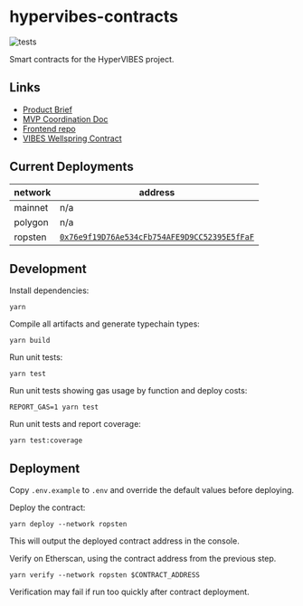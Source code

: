 # hypervibes-contracts

![tests](https://github.com/R-Group-Devs/hypervibes-contracts/actions/workflows/run-tests.yml/badge.svg)

Smart contracts for the HyperVIBES project.

## Links

* [Product Brief](https://docs.google.com/document/d/1NvztqdMAyLERTPuX5uHSnq8f5G0YVRaxNsq5UaXhQEw/edit?usp=sharing)
* [MVP Coordination Doc](https://docs.google.com/document/d/1dpMlzGeO4XfD6gBQoaTTXO2NxCCfA0hDYlTinJjCsfQ/edit?usp=sharing)
* [Frontend repo](https://github.com/R-Group-Devs/hypervibes-frontend)
* [VIBES Wellspring Contract](https://github.com/sickvibes/vibes-contracts/blob/main/contracts/NFTTokenFaucetV3.sol)

## Current Deployments

| network | address |
| --- | --- |
| mainnet | n/a
| polygon | n/a
| ropsten | [`0x76e9f19D76Ae534cFb754AFE9D9CC52395E5fFaF`](https://ropsten.etherscan.io/address/0x76e9f19D76Ae534cFb754AFE9D9CC52395E5fFaF)

## Development

Install dependencies:

```
yarn
```

Compile all artifacts and generate typechain types:

```
yarn build
```

Run unit tests:

```
yarn test
```

Run unit tests showing gas usage by function and deploy costs:

```
REPORT_GAS=1 yarn test
```

Run unit tests and report coverage:

```
yarn test:coverage
```


## Deployment

Copy `.env.example` to `.env` and override the default values before deploying.

Deploy the contract:

```
yarn deploy --network ropsten
```

This will output the deployed contract address in the console.

Verify on Etherscan, using the contract address from the previous step.

```
yarn verify --network ropsten $CONTRACT_ADDRESS
```

Verification may fail if run too quickly after contract deployment.
